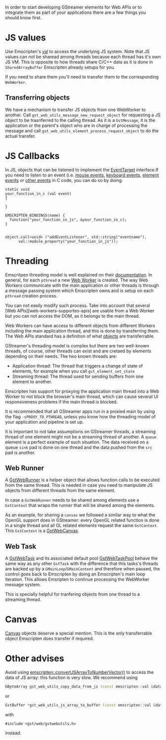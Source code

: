 In order to start developing GStreamer elements for Web APIs or to integrate
them as part of your applications there are a few things you should know first.

JS values
=========
Use Emscripten's [val][val] to access the underlying JS system. Note that JS
values can not be sharead among threads because each thread has it's own
JS VM. This is opposite to how threads share C/C++ data as it is done in
`SharedArrayBuffer` Emscripten already setups for you.

If you need to share them you'll need to transfer them to the corresponding
`WebWorker`.


Transferring objects
--------------------
We have a mechanism to transfer JS objects from one WebWorker to another.
Call `gst_web_utils_message_new_request_object` for requesting a JS object
to be trasnferred to the calling thread. As it is a `GstMessage`, it is the
application or the parent's object who are in charge of processing the message
and call `gst_web_utils_element_process_request_object` to do the actual
transfer.

JS Callbacks
============
In JS, objects that can be listened to implement the
[EventTarget][event-target] interface.If you need to listen to an event
(i.e. [mouse events][mouse-events], [keyboard events][keyboard-events],
[element events][element-events] or [other events][other-events] in C code,
you can do so by doing:

```
static void
your_function_in_c (val event)
{

}

EMSCRIPTEN_BINDINGS(name) {
  function("your_function_in_js", &your_function_in_c);
}


object.call<void> ("addEventListener", std::string("eventname"),
      val::module_property("your_function_in_js"));
```


Threading
=========
Emscritpen threading model is well explained on their [documentation][pthreads].
In general, for each `pthread` a new [Web Worker][web-workers] is created.
The way Web Workers communicate with the main application or other threads is
through a message passing system which Emscripten owns and is setup on each
`pthread` creation process.

You can not easily modify such process. Take into account that several
[Web APIs][web-workers-supportes-apis] are usable from a Web Worker but you can
not access the DOM, as it belongs to the main thread.

Web Workers can have access to different objects from different Workers
including the main application thread, and this is done by transferring them.
The Web APIs standard has a definition of what [objects][transferrable-objects]
are transferrable.

GStreamer's threading model is complex but there are two well-known threads,
of course, other threads can exist and are cretaed by elements depending on
their needs. The two known threads are:

* Application thread: The thread that triggers a change of state of elements,
for example when you call `gst_element_set_state`
* Streaming thread: The thread used for sending buffers from one element to
another.

Emscripten has support for proxying the application main thread into a
Web Worker to not block the browser's main thread, which can cause several UI
responsiveness problems if the main thread is blocked.

It is recommended that all GStreamer apps run in a proxied main by using the
flag `-sPROXY_TO_PTHREAD`, unless you know how the threading model of your
application and pipeline is set up.

It is important to not take assumptions on GStreamer threads, a streaming
thread of one element might not be a streaming thread of another. A `queue`
element is a perfect example of such situation. The data received on a queue
`sink` pad is done on one thread and the data pushed from the `src` pad is
another.

Web Runner
----------
A [GstWebRunner][GstWebRunner] is a helper object that allows function calls to
be executed from the same thread. This is needed in case you need to manipulate
JS objects from different threads from the same element.

In case a `GstWebRunner` needs to be shared among elements use a `GstContext`
that wraps the runner that will be shared among the elements.

As an example, for sharing a `canvas` we followed a similar way to what the
OpenGL support does in GStreamer: every OpenGL related function is done in a
single thread and all GL related elements request the same `GstContext`.
This `GstContext` is a [GstWebCanvas].

Web Task
---------
A [GstWebTask][GstWebTask] and its associated default pool
[GstWebTaskPool][GstWebTaskPool] behave the same way as any other `GstTask`
with the difference that this tasks's threads are backed up by a
`GMainLoop`/`GMainContent` and therefore when paused, the control goes back
to Emscripten by doing an Emscripten's main loop iteration. This allows
Emsripten to continue processing the WebWorker message system.

This is specially helpful for tranfering objects from one thread to a streaming
thread.

Canvas
======
[Canvas][canvas] objects deserve a special mention. This is the only
transferrable object Emscripten does transfer if required.


[pthreads]: https://emscripten.org/docs/porting/pthreads.html
[web-workers]: https://developer.mozilla.org/en-US/docs/Web/API/Web_Workers_API
[web-workers-supported-apis]: https://developer.mozilla.org/en-US/docs/Web/API/Web_Workers_API#supported_web_apis
[transferrable-objects]: https://developer.mozilla.org/en-US/docs/Web/API/Web_Workers_API/Transferable_objects#supported_objects
[val]: https://emscripten.org/docs/api_reference/val.h.html
[canvas]: https://developer.mozilla.org/en-US/docs/Web/API/Canvas_API
[event-target]: https://developer.mozilla.org/en-US/docs/Web/API/EventTarget
[mouse-events]: https://developer.mozilla.org/en-US/docs/Web/API/Element#mouse_events
[keyboard-events]: https://developer.mozilla.org/en-US/docs/Web/API/Element#keyboard_events
[element-events]: https://developer.mozilla.org/en-US/docs/Web/API/HTMLElement#events
[other-events]: https://developer.mozilla.org/en-US/docs/Web/Events
[GstWebRunner]: https://github.com/fluendo/gst.wasm/blob/main/gst.wasm/subprojects/gst-plugins-web/gst-libs/gst/web/gstwebrunner.h
[GstWebCanvas]: https://github.com/fluendo/gst.wasm/blob/main/gst.wasm/subprojects/gst-plugins-web/gst-libs/gst/web/gstwebcanvas.h
[GstWebTask]: https://github.com/fluendo/gst.wasm/blob/main/gst.wasm/subprojects/gst-plugins-web/gst-libs/gst/web/gstwebtask.h
[GstWebTaskPool]: https://github.com/fluendo/gst.wasm/blob/main/gst.wasm/subprojects/gst-plugins-web/gst-libs/gst/web/gstwebtaskpool.h

Other advises
=============
Avoid using [emscripten::convertJSArrayToNumberVector()](https://emscripten.org/docs/api_reference/val.h.html#_CPPv4N10emscripten10emscripten3val28convertJSArrayToNumberVectorERK3val) to access the data of JS array: this function is very slow. We recommend using
```c++
GByteArray gst_web_utils_copy_data_from_js (const emscripten::val &data)
```
or
```c++
GstBuffer *gst_web_utils_js_array_to_buffer (const emscripten::val &data);
```
with
```
#include <gst/web/gstwebutils.h>
```
instead.
